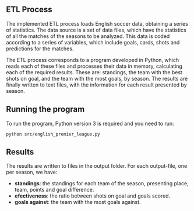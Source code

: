 ## ETL Process
The implemented ETL process loads English soccer data, obtaining a series of statistics. The data source is a set of data files, which have the statistics of all the matches of the seasons to be analyzed. This data is coded according to a series of variables, which include goals, cards, shots and predictions for the matches.

The ETL process corresponds to a program developed in Python, which reads each of these files and processes their data in memory, calculating each of the required results. These are: standings, the team with the best shots on goal, and the team with the most goals, by season. The results are finally written to text files, with the information for each result presented by season.

## Running the program
To run the program, Python version 3 is required and you need to run:

`python src/english_premier_league.py`

## Results
The results are written to files in the output folder. For each output-file, one per season, we have:
- **standings**: the standings for each team of the season, presenting place, team, points and goal difference.
- **efectiveness**: the ratio between shots on goal and goals scored.
- **goals against**: the team with the most goals against.
